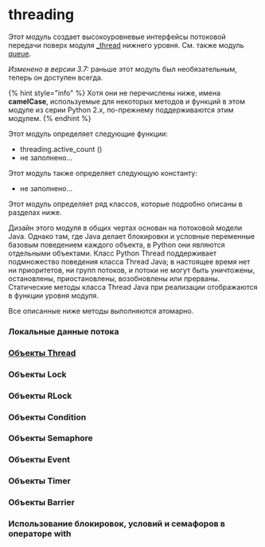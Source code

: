 # threading

Этот модуль создает высокоуровневые интерфейсы потоковой передачи поверх модуля [\_thread](../_thread.md) нижнего уровня. См. также модуль [queue](../queue.md).

_Изменено в версии 3.7:_ раньше этот модуль был необязательным, теперь он доступен всегда.

{% hint style="info" %}
Хотя они не перечислены ниже, имена **camelCase**, используемые для некоторых методов и функций в этом модуле из серии Python 2.x, по-прежнему поддерживаются этим модулем.
{% endhint %}

Этот модуль определяет следующие функции:

* threading.active\_count \(\)
* не заполнено...

Этот модуль также определяет следующую константу:

* не заполнено...

Этот модуль определяет ряд классов, которые подробно описаны в разделах ниже.

Дизайн этого модуля в общих чертах основан на потоковой модели Java. Однако там, где Java делает блокировки и условные переменные базовым поведением каждого объекта, в Python они являются отдельными объектами. Класс Python Thread поддерживает подмножество поведения класса Thread Java; в настоящее время нет ни приоритетов, ни групп потоков, и потоки не могут быть уничтожены, остановлены, приостановлены, возобновлены или прерваны. Статические методы класса Thread Java при реализации отображаются в функции уровня модуля.

Все описанные ниже методы выполняются атомарно.

### Локальные данные потока

### [Объекты Thread](obekty-thread.md)

### Объекты Lock

### Объекты RLock

### Объекты Condition

### Объекты Semaphore

### Объекты Event

### Объекты Timer

### Объекты Barrier

### Использование блокировок, условий и семафоров в операторе with


